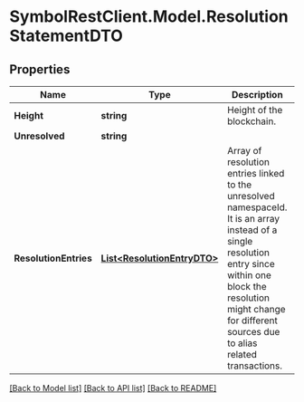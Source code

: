 # SymbolRestClient.Model.ResolutionStatementDTO

## Properties

Name | Type | Description | Notes
------------ | ------------- | ------------- | -------------
**Height** | **string** | Height of the blockchain. | 
**Unresolved** | **string** |  | 
**ResolutionEntries** | [**List&lt;ResolutionEntryDTO&gt;**](ResolutionEntryDTO.md) | Array of resolution entries linked to the unresolved namespaceId. It is an array instead of a single resolution entry since within one block the resolution might change for different sources due to alias related transactions.  | 

[[Back to Model list]](../README.md#documentation-for-models) [[Back to API list]](../README.md#documentation-for-api-endpoints) [[Back to README]](../README.md)

